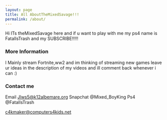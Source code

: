 ```yaml
---
layout: page
title: All AboutTheMixedSavage!!!
permalink: /about/
---
```


Hi ITs theMixedSavage here and if u want to play with me my ps4 name is FatalIsTrash and my 
SUBSCRIBE!!!!!

### More Information
I Mainly stream Fortnite,ww2 and im thinking of streaming new games leave ur ideas in the description of my videos and ill comment back whenever i can :)


### Contact me
Email Jlws5@k12albemare.org
Snapchat @Mixed_BoyKing
Ps4 @FatalIsTrash

[c4kmaker@computers4kids.net](mailto:c4kmaker@computers4kids.net)
